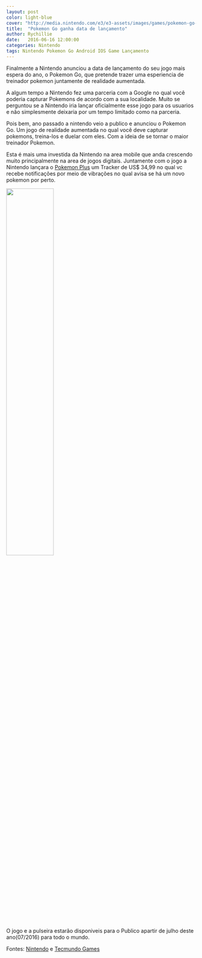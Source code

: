 ```yaml
---
layout: post
color: light-blue
cover: "http://media.nintendo.com/e3/e3-assets/images/games/pokemon-go-plus/hero-landscape-1368.jpg"
title:  "Pokemon Go ganha data de lançamento"
author: Rychillie
date:   2016-06-16 12:00:00
categories: Nintendo
tags: Nintendo Pokemon Go Android IOS Game Lançamento
---
```

Finalmente a Nintendo anunciou a data de lançamento do seu jogo mais espera do ano, o Pokemon Go, que pretende trazer uma esperiencia de treinador pokemon juntamente de realidade aumentada.

A algum tempo a Nintendo fez uma parceria com a Google no qual você poderia capturar Pokemons de acordo com a sua localidade. Muito se perguntou se a Nintendo iria lançar oficialmente esse jogo para os usuarios e não simplesmente deixaria por um tempo limitado como na parceria.

Pois bem, ano passado a nintendo veio a publico e anunciou o Pokemon Go. Um jogo de realidade aumentada no qual você deve capturar pokemons, treina-los e duelar com eles. Com a ideia de se tornar o maior treinador Pokemon.

Esta é mais uma investida da Nintendo na area mobile que anda crescendo muito principalmente na area de jogos digitais. Juntamente com o jogo a Nintendo lançara o <a href="http://e3.nintendo.com/games/pokemon-go-plus/">Pokemon Plus</a> um Tracker de US$ 34,99 no qual vc recebe notificações por meio de vibrações no qual avisa se há um novo pokemon por perto.

<img src="http://media.nintendo.com/e3/e3-assets/images/games/pokemon-go-plus/screenshots/screenshot_3-768.jpg" align="middle" width="50%">

O jogo e a pulseira estarão disponiveis para o Publico apartir de julho deste ano(07/2016) para todo o mundo.

Fontes: <a href="http://e3.nintendo.com/games/pokemon-go-plus/">Nintendo</a> e <a href="http://games.tecmundo.com.br/noticias/prepare-pokemon-go-chega-julho-2016_823652.htm">Tecmundo Games</a>

<script async src="//pagead2.googlesyndication.com/pagead/js/adsbygoogle.js"></script>
<!-- Final_texto_okgnow -->
<ins class="adsbygoogle"
     style="display:block"
     data-ad-client="ca-pub-7837358846130941"
     data-ad-slot="9265933715"
     data-ad-format="auto"></ins>
<script>
(adsbygoogle = window.adsbygoogle || []).push({});
</script>
